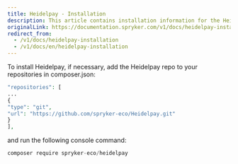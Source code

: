 ```yaml
---
title: Heidelpay - Installation
description: This article contains installation information for the Heidelpay module into the Spryker Legacy Demoshop.
originalLink: https://documentation.spryker.com/v1/docs/heidelpay-installation
redirect_from:
  - /v1/docs/heidelpay-installation
  - /v1/docs/en/heidelpay-installation
---
```


To install Heidelpay, if necessary, add  the Heidelpay repo to your repositories in composer.json:

 ```php
 "repositories": [
 ...
 {
 "type": "git",
 "url": "https://github.com/spryker-eco/Heidelpay.git"
 }
 ],
 ```

and run the following console command:
```php
composer require spryker-eco/heidelpay
```
